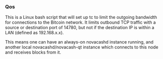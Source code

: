 ### Qos ###

This is a Linux bash script that will set up tc to limit the outgoing bandwidth for connections to the Bitcoin network. It limits outbound TCP traffic with a source or destination port of 14780, but not if the destination IP is within a LAN (defined as 192.168.x.x).

This means one can have an always-on novacashd instance running, and another local novacashd/novacash-qt instance which connects to this node and receives blocks from it.
